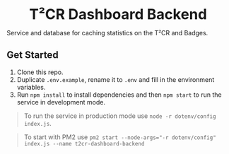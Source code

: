 <p align="center">
  <b style="font-size: 32px;">T²CR Dashboard Backend</b>
</p>

Service and database for caching statistics on the T²CR and Badges.

## Get Started

1.  Clone this repo.
2.  Duplicate `.env.example`, rename it to `.env` and fill in the environment variables.
3.  Run `npm install` to install dependencies and then `npm start` to run the service in development mode.

> To run the service in production mode use `node -r dotenv/config index.js`.

> To start with PM2 use `pm2 start --node-args="-r dotenv/config" index.js --name t2cr-dashboard-backend`
